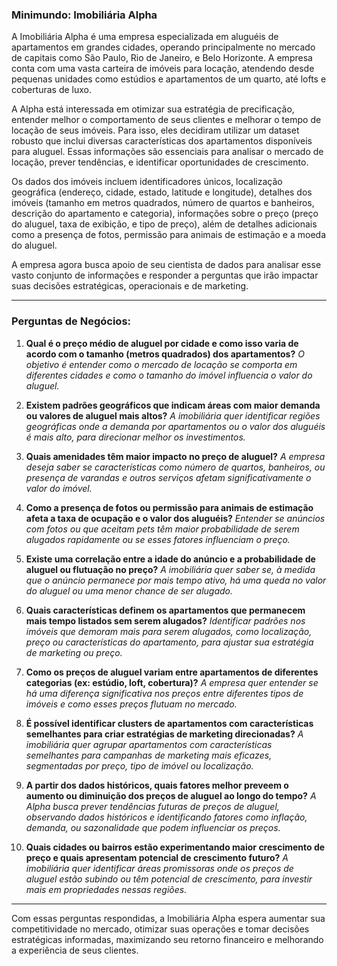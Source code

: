 ### Minimundo: Imobiliária Alpha

A Imobiliária Alpha é uma empresa especializada em aluguéis de apartamentos em grandes cidades, operando principalmente no mercado de capitais como São Paulo, Rio de Janeiro, e Belo Horizonte. A empresa conta com uma vasta carteira de imóveis para locação, atendendo desde pequenas unidades como estúdios e apartamentos de um quarto, até lofts e coberturas de luxo.

A Alpha está interessada em otimizar sua estratégia de precificação, entender melhor o comportamento de seus clientes e melhorar o tempo de locação de seus imóveis. Para isso, eles decidiram utilizar um dataset robusto que inclui diversas características dos apartamentos disponíveis para aluguel. Essas informações são essenciais para analisar o mercado de locação, prever tendências, e identificar oportunidades de crescimento.

Os dados dos imóveis incluem identificadores únicos, localização geográfica (endereço, cidade, estado, latitude e longitude), detalhes dos imóveis (tamanho em metros quadrados, número de quartos e banheiros, descrição do apartamento e categoria), informações sobre o preço (preço do aluguel, taxa de exibição, e tipo de preço), além de detalhes adicionais como a presença de fotos, permissão para animais de estimação e a moeda do aluguel.

A empresa agora busca apoio de seu cientista de dados para analisar esse vasto conjunto de informações e responder a perguntas que irão impactar suas decisões estratégicas, operacionais e de marketing.

---

### Perguntas de Negócios:

1. **Qual é o preço médio de aluguel por cidade e como isso varia de acordo com o tamanho (metros quadrados) dos apartamentos?**
   *O objetivo é entender como o mercado de locação se comporta em diferentes cidades e como o tamanho do imóvel influencia o valor do aluguel.*

2. **Existem padrões geográficos que indicam áreas com maior demanda ou valores de aluguel mais altos?**
   *A imobiliária quer identificar regiões geográficas onde a demanda por apartamentos ou o valor dos aluguéis é mais alto, para direcionar melhor os investimentos.*

3. **Quais amenidades têm maior impacto no preço de aluguel?**
   *A empresa deseja saber se características como número de quartos, banheiros, ou presença de varandas e outros serviços afetam significativamente o valor do imóvel.*

4. **Como a presença de fotos ou permissão para animais de estimação afeta a taxa de ocupação e o valor dos aluguéis?**
   *Entender se anúncios com fotos ou que aceitam pets têm maior probabilidade de serem alugados rapidamente ou se esses fatores influenciam o preço.*

5. **Existe uma correlação entre a idade do anúncio e a probabilidade de aluguel ou flutuação no preço?**
   *A imobiliária quer saber se, à medida que o anúncio permanece por mais tempo ativo, há uma queda no valor do aluguel ou uma menor chance de ser alugado.*

6. **Quais características definem os apartamentos que permanecem mais tempo listados sem serem alugados?**
   *Identificar padrões nos imóveis que demoram mais para serem alugados, como localização, preço ou características do apartamento, para ajustar sua estratégia de marketing ou preço.*

7. **Como os preços de aluguel variam entre apartamentos de diferentes categorias (ex: estúdio, loft, cobertura)?**
   *A empresa quer entender se há uma diferença significativa nos preços entre diferentes tipos de imóveis e como esses preços flutuam no mercado.*

8. **É possível identificar clusters de apartamentos com características semelhantes para criar estratégias de marketing direcionadas?**
   *A imobiliária quer agrupar apartamentos com características semelhantes para campanhas de marketing mais eficazes, segmentadas por preço, tipo de imóvel ou localização.*

9. **A partir dos dados históricos, quais fatores melhor preveem o aumento ou diminuição dos preços de aluguel ao longo do tempo?**
   *A Alpha busca prever tendências futuras de preços de aluguel, observando dados históricos e identificando fatores como inflação, demanda, ou sazonalidade que podem influenciar os preços.*

10. **Quais cidades ou bairros estão experimentando maior crescimento de preço e quais apresentam potencial de crescimento futuro?**
    *A imobiliária quer identificar áreas promissoras onde os preços de aluguel estão subindo ou têm potencial de crescimento, para investir mais em propriedades nessas regiões.*

---

Com essas perguntas respondidas, a Imobiliária Alpha espera aumentar sua competitividade no mercado, otimizar suas operações e tomar decisões estratégicas informadas, maximizando seu retorno financeiro e melhorando a experiência de seus clientes.